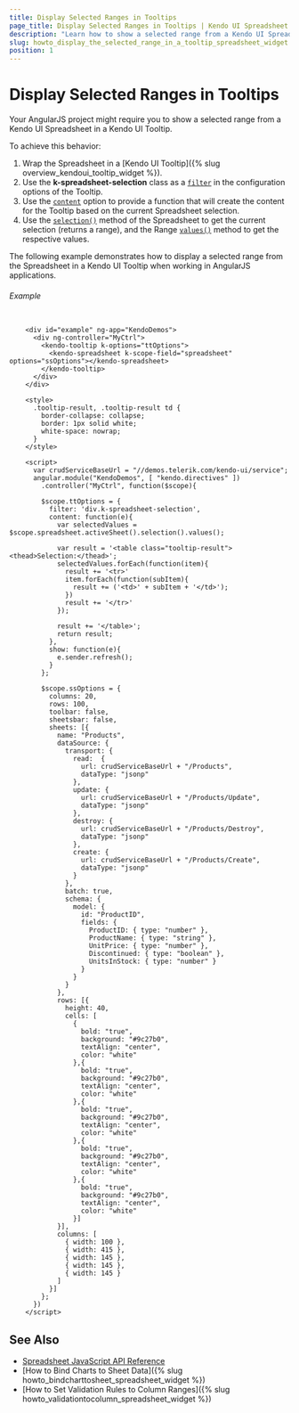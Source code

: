 ```yaml
---
title: Display Selected Ranges in Tooltips
page_title: Display Selected Ranges in Tooltips | Kendo UI Spreadsheet
description: "Learn how to show a selected range from a Kendo UI Spreadsheet in a Kendo UI Tooltip when working in AngularJS applications."
slug: howto_display_the_selected_range_in_a_tooltip_spreadsheet_widget
position: 1
---
```


# Display Selected Ranges in Tooltips

Your AngularJS project might require you to show a selected range from a Kendo UI Spreadsheet in a Kendo UI Tooltip.

To achieve this behavior:

1. Wrap the Spreadsheet in a [Kendo UI Tooltip]({% slug overview_kendoui_tooltip_widget %}).
2. Use the **k-spreadsheet-selection** class as a [`filter`](/api/javascript/ui/tooltip/configuration/filter) in the configuration options of the Tooltip.
3. Use the [`content`](/api/javascript/ui/tooltip/configuration/content) option to provide a function that will create the content for the Tooltip based on the current Spreadsheet selection.
4. Use the [`selection()`](/api/javascript/spreadsheet/sheet/methods/selection) method of the Spreadsheet to get the current selection (returns a range), and the Range [`values()`](/api/javascript/spreadsheet/range/methods/values) method to get the respective values.

The following example demonstrates how to display a selected range from the Spreadsheet in a Kendo UI Tooltip when working in AngularJS applications.

###### Example

```dojo

	<div id="example" ng-app="KendoDemos">
	  <div ng-controller="MyCtrl">
	    <kendo-tooltip k-options="ttOptions">
	      <kendo-spreadsheet k-scope-field="spreadsheet" options="ssOptions"></kendo-spreadsheet>
	    </kendo-tooltip>
	  </div>
	</div>

	<style>
	  .tooltip-result, .tooltip-result td {
	    border-collapse: collapse;
	    border: 1px solid white;
	    white-space: nowrap;
	  }
	</style>

	<script>
	  var crudServiceBaseUrl = "//demos.telerik.com/kendo-ui/service";
	  angular.module("KendoDemos", [ "kendo.directives" ])
	    .controller("MyCtrl", function($scope){

	    $scope.ttOptions = {
	      filter: 'div.k-spreadsheet-selection',
	      content: function(e){
	        var selectedValues = $scope.spreadsheet.activeSheet().selection().values();

	        var result = '<table class="tooltip-result"><thead>Selection:</thead>';
	        selectedValues.forEach(function(item){
	          result += '<tr>'
	          item.forEach(function(subItem){
	            result += ('<td>' + subItem + '</td>');
	          })
	          result += '</tr>'
	        });

	        result += '</table>';
	        return result;
	      },
	      show: function(e){
	        e.sender.refresh();
	      }
	    };

	    $scope.ssOptions = {
	      columns: 20,
	      rows: 100,
	      toolbar: false,
	      sheetsbar: false,
	      sheets: [{
	        name: "Products",
	        dataSource: {
	          transport: {
	            read:  {
	              url: crudServiceBaseUrl + "/Products",
	              dataType: "jsonp"
	            },
	            update: {
	              url: crudServiceBaseUrl + "/Products/Update",
	              dataType: "jsonp"
	            },
	            destroy: {
	              url: crudServiceBaseUrl + "/Products/Destroy",
	              dataType: "jsonp"
	            },
	            create: {
	              url: crudServiceBaseUrl + "/Products/Create",
	              dataType: "jsonp"
	            }
	          },
	          batch: true,
	          schema: {
	            model: {
	              id: "ProductID",
	              fields: {
	                ProductID: { type: "number" },
	                ProductName: { type: "string" },
	                UnitPrice: { type: "number" },
	                Discontinued: { type: "boolean" },
	                UnitsInStock: { type: "number" }
	              }
	            }
	          }
	        },
	        rows: [{
	          height: 40,
	          cells: [
	            {
	              bold: "true",
	              background: "#9c27b0",
	              textAlign: "center",
	              color: "white"
	            },{
	              bold: "true",
	              background: "#9c27b0",
	              textAlign: "center",
	              color: "white"
	            },{
	              bold: "true",
	              background: "#9c27b0",
	              textAlign: "center",
	              color: "white"
	            },{
	              bold: "true",
	              background: "#9c27b0",
	              textAlign: "center",
	              color: "white"
	            },{
	              bold: "true",
	              background: "#9c27b0",
	              textAlign: "center",
	              color: "white"
	            }]
	        }],
	        columns: [
	          { width: 100 },
	          { width: 415 },
	          { width: 145 },
	          { width: 145 },
	          { width: 145 }
	        ]
	      }]
	    };
	  })
	</script>
```

## See Also

* [Spreadsheet JavaScript API Reference](/api/javascript/ui/spreadsheet)
* [How to Bind Charts to Sheet Data]({% slug howto_bindcharttosheet_spreadsheet_widget %})
* [How to Set Validation Rules to Column Ranges]({% slug howto_validationtocolumn_spreadsheet_widget %})
